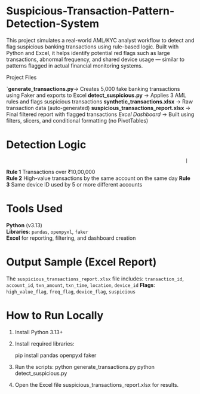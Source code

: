 # Suspicious-Transaction-Pattern-Detection-System

This project simulates a real-world AML/KYC analyst workflow to detect and flag suspicious banking transactions using rule-based logic. Built with Python and Excel, it helps identify potential red flags such as large transactions, abnormal frequency, and shared device usage — similar to patterns flagged in actual financial monitoring systems.

Project Files

**`generate_transactions.py**→ Creates 5,000 fake banking transactions using Faker and exports to Excel
**detect_suspicious.py** → Applies 3 AML rules and flags suspicious transactions
**synthetic_transactions.xlsx** → Raw transaction data (auto-generated)
**suspicious_transactions_report.xlsx** → Final filtered report with flagged transactions
*Excel Dashboard* → Built using filters, slicers, and conditional formatting (no PivotTables)



# Detection Logic
                                                                       |
**Rule 1** Transactions over ₹10,00,000                                            
**Rule 2** High-value transactions by the same account on the same day
**Rule 3** Same device ID used by 5 or more different accounts                     



# Tools Used

**Python** (v3.13)  
**Libraries**: `pandas`, `openpyxl`, `faker`  
**Excel** for reporting, filtering, and dashboard creation



# Output Sample (Excel Report)

The `suspicious_transactions_report.xlsx` file includes:
`transaction_id`, `account_id`, `txn_amount`, `txn_time`, `location`, `device_id`
**Flags**: `high_value_flag`, `freq_flag`, `device_flag`, `suspicious`



# How to Run Locally

1. Install Python 3.13+
2. Install required libraries:

   pip install pandas openpyxl faker

3. Run the scripts:
python generate_transactions.py
python detect_suspicious.py
4. Open the Excel file suspicious_transactions_report.xlsx for results.

